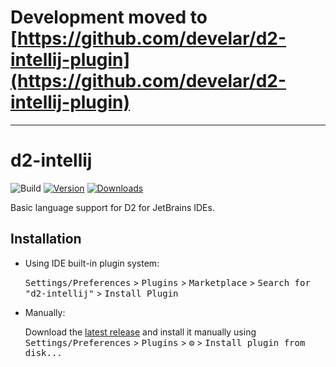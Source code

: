 # Development moved to [https://github.com/develar/d2-intellij-plugin](https://github.com/develar/d2-intellij-plugin)


---

# d2-intellij

![Build](https://github.com/DVDAndroid/d2-intellij/workflows/Build/badge.svg)
[![Version](https://img.shields.io/jetbrains/plugin/v/20630.svg)](https://plugins.jetbrains.com/plugin/20630)
[![Downloads](https://img.shields.io/jetbrains/plugin/d/20630.svg)](https://plugins.jetbrains.com/plugin/20630)

<!-- Plugin description -->
Basic language support for D2 for JetBrains IDEs.
<!-- Plugin description end -->

## Installation

- Using IDE built-in plugin system:
  
  <kbd>Settings/Preferences</kbd> > <kbd>Plugins</kbd> > <kbd>Marketplace</kbd> > <kbd>Search for "d2-intellij"</kbd> >
  <kbd>Install Plugin</kbd>
  
- Manually:

  Download the [latest release](https://github.com/DVDAndroid/d2-intellij/releases/latest) and install it manually using
  <kbd>Settings/Preferences</kbd> > <kbd>Plugins</kbd> > <kbd>⚙️</kbd> > <kbd>Install plugin from disk...</kbd>